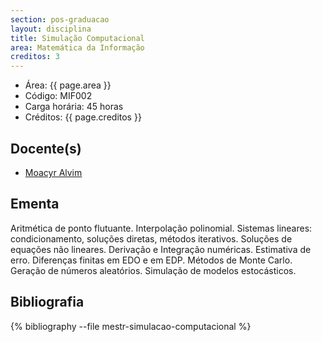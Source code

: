 ```yaml
---
section: pos-graduacao
layout: disciplina
title: Simulação Computacional
area: Matemática da Informação
creditos: 3
---
```


- Área: {{ page.area }}
- Código: MIF002
- Carga horária: 45 horas
- Créditos: {{ page.creditos }}

## Docente(s) 

- [Moacyr Alvim](/people/moacyr.silva.html)

## Ementa

Aritmética de ponto flutuante. Interpolação polinomial. Sistemas
lineares: condicionamento, soluções diretas, métodos iterativos.
Soluções de equações não lineares. Derivação e Integração numéricas.
Estimativa de erro. Diferenças finitas em EDO e em EDP. Métodos de
Monte Carlo. Geração de números aleatórios. Simulação de modelos
estocásticos.

## Bibliografia

{% bibliography --file mestr-simulacao-computacional %}


